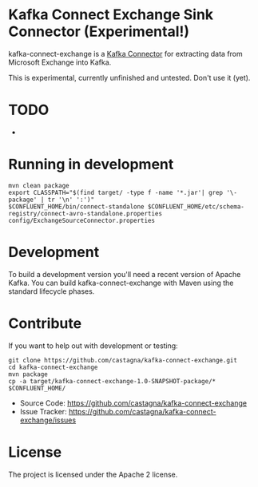 # Kafka Connect Exchange Sink Connector (Experimental!)

kafka-connect-exchange is a [Kafka Connector](http://kafka.apache.org/documentation.html#connect) for extracting data from Microsoft Exchange into Kafka.

This is experimental, currently unfinished and untested. Don't use it (yet). 

# TODO

- 

# Running in development

```
mvn clean package
export CLASSPATH="$(find target/ -type f -name '*.jar'| grep '\-package' | tr '\n' ':')"
$CONFLUENT_HOME/bin/connect-standalone $CONFLUENT_HOME/etc/schema-registry/connect-avro-standalone.properties config/ExchangeSourceConnector.properties
```

# Development

To build a development version you'll need a recent version of Apache Kafka. 
You can build kafka-connect-exchange with Maven using the standard lifecycle phases.

# Contribute

If you want to help out with development or testing:

```
git clone https://github.com/castagna/kafka-connect-exchange.git
cd kafka-connect-exchange
mvn package
cp -a target/kafka-connect-exchange-1.0-SNAPSHOT-package/* $CONFLUENT_HOME/
```

- Source Code: https://github.com/castagna/kafka-connect-exchange
- Issue Tracker: https://github.com/castagna/kafka-connect-exchange/issues

# License

The project is licensed under the Apache 2 license.

